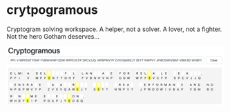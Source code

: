# crytpogramous
Cryptogram solving workspace.  A helper, not a solver.  A lover, not a fighter.  Not the hero Gotham deserves...

![screenshot](https://raw.githubusercontent.com/shaheenery/crytpogramous/master/screenshot.png)


